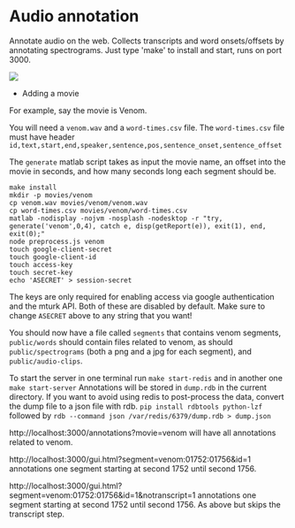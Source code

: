 Audio annotation
====

Annotate audio on the web. Collects transcripts and word onsets/offsets by annotating spectrograms.
Just type 'make' to install and start, runs on port 3000.

![](https://raw.github.com/abarbu/audio-annotation/master/ui.jpg)

* Adding a movie

For example, say the movie is Venom.

You will need a `venom.wav` and a `word-times.csv` file.  The `word-times.csv`
file must have header
`id,text,start,end,speaker,sentence,pos,sentence_onset,sentence_offset`

The `generate` matlab script takes as input the movie name, an offset into the
movie in seconds, and how many seconds long each segment should be.

```console
make install
mkdir -p movies/venom
cp venom.wav movies/venom/venom.wav
cp word-times.csv movies/venom/word-times.csv
matlab -nodisplay -nojvm -nosplash -nodesktop -r "try, generate('venom',0,4), catch e, disp(getReport(e)), exit(1), end, exit(0);"
node preprocess.js venom
touch google-client-secret
touch google-client-id
touch access-key
touch secret-key
echo 'ASECRET' > session-secret
```

The keys are only required for enabling access via google authentication and the
mturk API. Both of these are disabled by default. Make sure to change `ASECRET`
above to any string that you want!

You should now have a file called `segments` that contains venom segments,
`public/words` should contain files related to venom, as should `public/spectrograms`
(both a png and a jpg for each segment), and `public/audio-clips`.

To start the server in one terminal run `make start-redis` and in another one
`make start-server` Annotations will be stored in `dump.rdb` in the current
directory. If you want to avoid using redis to post-process the data, convert
the dump file to a json file with rdb. `pip install rdbtools python-lzf`
followed by `rdb --command json /var/redis/6379/dump.rdb > dump.json`

http://localhost:3000/annotations?movie=venom will have all annotations related
to venom. 

http://localhost:3000/gui.html?segment=venom:01752:01756&id=1
annotations one segment starting at second 1752 until second 1756.

http://localhost:3000/gui.html?segment=venom:01752:01756&id=1&notranscript=1
annotations one segment starting at second 1752 until second 1756. As above but
skips the transcript step.
